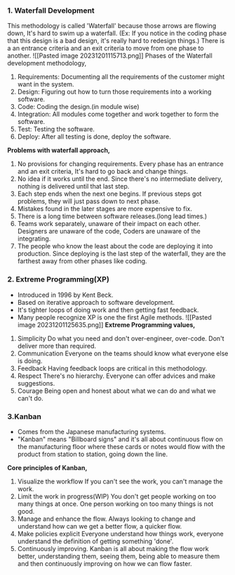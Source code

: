 ### 1. Waterfall Development
This methodology is called 'Waterfall' because those arrows are flowing down, It's hard to swim up a waterfall.
(Ex: If you notice in the coding phase that this design is a bad design, it's really hard to redesign things.)
There is a an entrance criteria and an exit criteria to move from one phase to another.
![[Pasted image 20231201115713.png]]
Phases of the Waterfall development methodology,
1. Requirements: Documenting all the requirements of the customer might want in the system.
2. Design: Figuring out how to turn those requirements into a working software.
3. Code: Coding the design.(in module wise)
4. Integration: All modules come together and work together to form the software.
5. Test: Testing the software.
6. Deploy: After all testing is done, deploy the software. 

**Problems with waterfall approach,**
1. No provisions for changing requirements.
	Every phase has an entrance and an exit criteria, It's hard to go back and change things.
2. No idea if it works until the end.
	Since there's no intermediate delivery, nothing is delivered until that last step.
3. Each step ends when the next one begins.
	If previous steps got problems, they will just pass down to next phase. 
4. Mistakes found in the later stages are more expensive to fix.
5. There is a long time between software releases.(long lead times.)
6. Teams work separately, unaware of their impact on each other.
	Designers are unaware of the code,
	Coders are unaware of the integrating.
7. The people who know the least about the code are deploying it into production.
	Since deploying is the last step of the waterfall, they are the farthest away from other phases like coding. 

### 2. Extreme Programming(XP)
- Introduced in 1996 by Kent Beck.
- Based on iterative approach to software development. 
- It's tighter loops of doing work and then getting fast feedback.
- Many people recognize XP is one the first Agile methods.
![[Pasted image 20231201125635.png]]
**Extreme Programming values,**
1. Simplicity
	Do what you need and don't over-engineer, over-code.
	Don't deliver more than required.
2. Communication
	Everyone on the teams should know what everyone else is doing.
3. Feedback
	Having feedback loops are critical in this methodology.
4. Respect
	There's no hierarchy. Everyone can offer advices and make suggestions. 
5. Courage
	Being open and honest about what we can do and what we can't do.

### 3.Kanban
- Comes from the Japanese manufacturing systems.
- "Kanban" means "Billboard signs" and it's all about continuous flow on the manufacturing floor where these cards or notes would flow with the product from station to station, going down the line.

**Core principles of Kanban,**
1. Visualize the workflow
	If you can't see the work, you can't manage the work.
2. Limit the work in progress(WIP)
	You don't get people working on too many things at once. One person working on too many things is not good.
3. Manage and enhance the flow.
	Always looking to change and understand how can we get a better flow, a quicker flow.
4. Make policies explicit
	Everyone understand how things work, everyone understand the definition of getting something 'done'.
5. Continuously improving.
	Kanban is all about making the flow work better, understanding them, seeing them, being able to measure them and then continuously improving on how we can flow faster.

